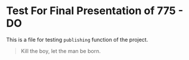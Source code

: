 # Test For Final Presentation of 775 - DO

This is a file for testing `publishing` function of the project.

> Kill the boy, let the man be born.